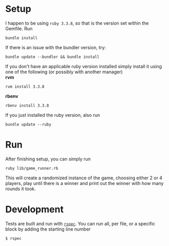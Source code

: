 # Setup

I happen to be using `ruby 3.3.8`, so that is the version set within the Gemfile. Run
```
bundle install
```

If there is an issue with the bundler version, try:
```
bundle update --bundler && bundle install
```

If you don't have an applicable ruby version installed simply install it using one of the following (or possibly with another manager)    
**rvm**
```
rvm install 3.3.8
```

**rbenv**
```
rbenv install 3.3.8
```
If you just installed the ruby version, also run
```
bundle update --ruby
```

# Run
After finishing setup, you can simply run
```
ruby lib/game_runner.rb
```
This will create a randomized instance of the game, choosing either 2 or 4 players, play until there is a winner and print out the winner with how many rounds it took.

# Development
Tests are built and run with [`rspec`](https://github.com/rspec/rspec). You can run all, per file, or a specific block by adding the starting line number
```
$ rspec
```
